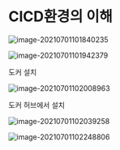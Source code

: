 # CICD환경의 이해

![image-20210701101840235](C:\Users\hotoron\AppData\Roaming\Typora\typora-user-images\image-20210701101840235.png)

![image-20210701101942379](C:\Users\hotoron\AppData\Roaming\Typora\typora-user-images\image-20210701101942379.png)



도커 설치

![image-20210701102008963](C:\Users\hotoron\AppData\Roaming\Typora\typora-user-images\image-20210701102008963.png)

도커 허브에서 설치

![image-20210701102039258](C:\Users\hotoron\AppData\Roaming\Typora\typora-user-images\image-20210701102039258.png)

![image-20210701102248806](C:\Users\hotoron\AppData\Roaming\Typora\typora-user-images\image-20210701102248806.png)